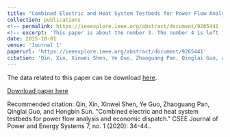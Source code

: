 ```yaml
---
title: "Combined Electric and Heat System Testbeds for Power Flow Analysis and Economic Dispatch"
collection: publications
<!-- permalink: https://ieeexplore.ieee.org/abstract/document/9265441 -->
<!-- excerpt: 'This paper is about the number 3. The number 4 is left for future work.' -->
date: 2015-10-01
venue: 'Journal 1'
paperurl: 'https://ieeexplore.ieee.org/abstract/document/9265441'
citation: 'Qin, Xin, Xinwei Shen, Ye Guo, Zhaoguang Pan, Qinglai Guo, and Hongbin Sun. "Combined electric and heat system testbeds for power flow analysis and economic dispatch." CSEE Journal of Power and Energy Systems 7, no. 1 (2020): 34-44.'
---
```


The data related to this paper can be download [here](https://drive.google.com/drive/folders/17l0_siCdRqMdG3wls0h57yQ9UZHyaBTF?usp=sharing).

[Download paper here](https://www.researchgate.net/publication/346404310_Combined_electric_and_heat_system_testbeds_for_power_flow_analysis_and_economic_dispatch)

Recommended citation: Qin, Xin, Xinwei Shen, Ye Guo, Zhaoguang Pan, Qinglai Guo, and Hongbin Sun. "Combined electric and heat system testbeds for power flow analysis and economic dispatch." CSEE Journal of Power and Energy Systems 7, no. 1 (2020): 34-44..
